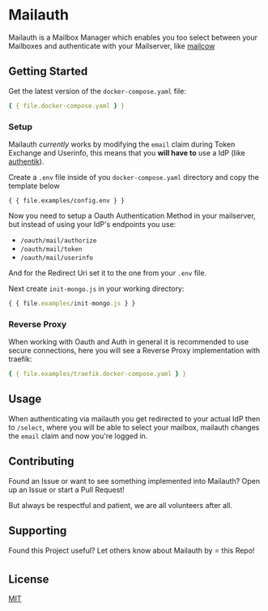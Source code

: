 # Mailauth

Mailauth is a Mailbox Manager which enables you too select between your Mailboxes and authenticate with your Mailserver, like [mailcow](https://github.com/mailcow/mailcow-dockerized)

## Getting Started

Get the latest version of the `docker-compose.yaml` file:

```yaml
{ { file.docker-compose.yaml } }
```

### Setup

Mailauth _currently_ works by modifying the `email` claim during Token Exchange and Userinfo,
this means that you **will have to** use a IdP (like [authentik](https://goauthentik.io)).

Create a `.env` file inside of you `docker-compose.yaml` directory and copy the template below

```dotenv
{ { file.examples/config.env } }
```

Now you need to setup a Oauth Authentication Method in your mailserver,
but instead of using your IdP's endpoints you use:

- `/oauth/mail/authorize`
- `/oauth/mail/token`
- `/oauth/mail/userinfo`

And for the Redirect Uri set it to the one from your `.env` file.

Next create `init-mongo.js` in your working directory:

```js
{ { file.examples/init-mongo.js } }
```

### Reverse Proxy

When working with Oauth and Auth in general it is recommended to use secure connections,
here you will see a Reverse Proxy implementation with traefik:

```yaml
{ { file.examples/traefik.docker-compose.yaml } }
```

## Usage

When authenticating via mailauth you get redirected to your actual IdP then to `/select`,
where you will be able to select your mailbox, mailauth changes the `email` claim and now you're logged in.

## Contributing

Found an Issue or want to see something implemented into Mailauth?
Open up an Issue or start a Pull Request!

But always be respectful and patient, we are all volunteers after all.

## Supporting

Found this Project useful? Let others know about Mailauth by ⭐️ this Repo!

## License

[MIT](https://choosealicense.com/licenses/mit/)
